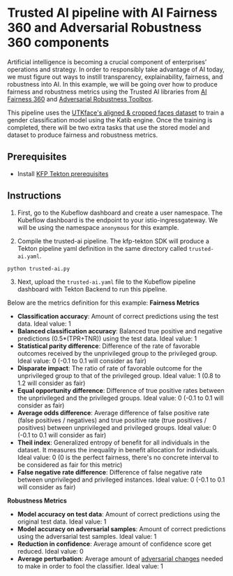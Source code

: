 # Trusted AI pipeline with AI Fairness 360 and Adversarial Robustness 360 components

Artificial intelligence is becoming a crucial component of enterprises’ operations and strategy. In order to responsibly take advantage of AI today, we must figure out ways to instill transparency, explainability, fairness, and robustness into AI. In this example, we will be going over how to produce fairness and robustness metrics using the Trusted AI libraries from [AI Fairness 360](https://github.com/IBM/AIF360) and [Adversarial Robustness Toolbox](https://github.com/IBM/adversarial-robustness-toolbox).

This pipeline uses the [UTKface's aligned & cropped faces dataset](https://susanqq.github.io/UTKFace/) to train a gender classification model using the Katib engine. Once the training is completed, there will be two extra tasks that use the stored model and dataset to produce fairness and robustness metrics.

## Prerequisites 
- Install [KFP Tekton prerequisites](/samples/README.md)

## Instructions

1. First, go to the Kubeflow dashboard and create a user namespace. The Kubeflow dashboard is the endpoint to your istio-ingressgateway. We will be using the namespace `anonymous` for this example.

2. Compile the trusted-ai pipeline. The kfp-tekton SDK will produce a Tekton pipeline yaml definition in the same directory called `trusted-ai.yaml`.
```shell
python trusted-ai.py
```

3. Next, upload the `trusted-ai.yaml` file to the Kubeflow pipeline dashboard with Tekton Backend to run this pipeline.

Below are the metrics definition for this example:
**Fairness Metrics**
- **Classification accuracy**: Amount of correct predictions using the test data. Ideal value: 1
- **Balanced classification accuracy**: Balanced true positive and negative predictions (0.5*(TPR+TNR)) using the test data. Ideal value: 1
- **Statistical parity difference**: Difference of the rate of favorable outcomes received by the unprivileged group to the privileged group. Ideal value: 0 (-0.1 to 0.1 will consider as fair)
- **Disparate impact**: The ratio of rate of favorable outcome for the unprivileged group to that of the privileged group. Ideal value: 1 (0.8 to 1.2 will consider as fair)
- **Equal opportunity difference**: Difference of true positive rates between the unprivileged and the privileged groups. Ideal value: 0 (-0.1 to 0.1 will consider as fair)
- **Average odds difference**: Average difference of false positive rate (false positives / negatives) and true positive rate (true positives / positives) between unprivileged and privileged groups. Ideal value: 0 (-0.1 to 0.1 will consider as fair)
- **Theil index**: Generalized entropy of benefit for all individuals in the dataset. It measures the inequality in benefit allocation for individuals. Ideal value: 0 (0 is the perfect fairness, there's no concrete interval to be considered as fair for this metric)
- **False negative rate difference**: Difference of false negative rate between unprivileged and privileged instances. Ideal value: 0 (-0.1 to 0.1 will consider as fair)

**Robustness Metrics**
- **Model accuracy on test data**: Amount of correct predictions using the original test data. Ideal value: 1
- **Model accuracy on adversarial samples**: Amount of correct predictions using the adversarial test samples. Ideal value: 1
- **Reduction in confidence**: Average amount of confidence score get reduced. Ideal value: 0
- **Average perturbation**: Average amount of [adversarial changes](https://en.wikipedia.org/wiki/Perturbation_theory) needed to make in order to fool the classifier. Ideal value: 1
